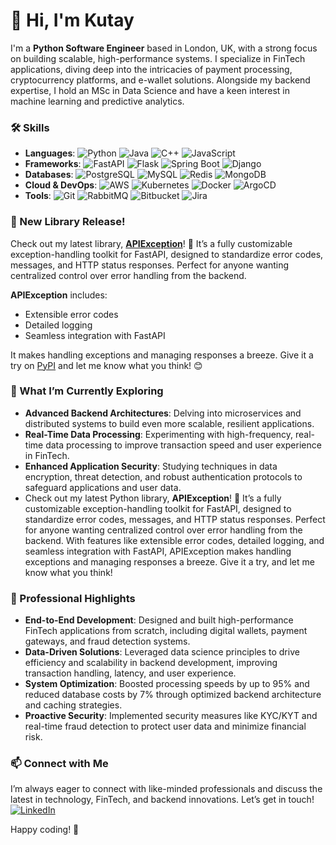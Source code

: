# 👋 Hi, I'm Kutay

I'm a **Python Software Engineer** based in London, UK, with a strong focus on building scalable, high-performance systems. I specialize in FinTech applications, diving deep into the intricacies of payment processing, cryptocurrency platforms, and e-wallet solutions. Alongside my backend expertise, I hold an MSc in Data Science and have a keen interest in machine learning and predictive analytics.

### 🛠️ Skills
- **Languages**: 
  ![Python](https://img.shields.io/badge/-Python-3776AB?style=flat-square&logo=python&logoColor=white)
  ![Java](https://img.shields.io/badge/-Java-007396?style=flat-square&logo=java&logoColor=white)
  ![C++](https://img.shields.io/badge/-C++-00599C?style=flat-square&logo=c%2B%2B&logoColor=white)
  ![JavaScript](https://img.shields.io/badge/-JavaScript-F7DF1E?style=flat-square&logo=javascript&logoColor=black)
- **Frameworks**: 
  ![FastAPI](https://img.shields.io/badge/-FastAPI-009688?style=flat-square&logo=fastapi&logoColor=white)
  ![Flask](https://img.shields.io/badge/-Flask-000000?style=flat-square&logo=flask&logoColor=white)
  ![Spring Boot](https://img.shields.io/badge/-Spring_Boot-6DB33F?style=flat-square&logo=spring-boot&logoColor=white)
  ![Django](https://img.shields.io/badge/-Django-092E20?style=flat-square&logo=django&logoColor=white)
- **Databases**: 
  ![PostgreSQL](https://img.shields.io/badge/-PostgreSQL-4169E1?style=flat-square&logo=postgresql&logoColor=white)
  ![MySQL](https://img.shields.io/badge/-MySQL-4479A1?style=flat-square&logo=mysql&logoColor=white)
  ![Redis](https://img.shields.io/badge/-Redis-DC382D?style=flat-square&logo=redis&logoColor=white)
  ![MongoDB](https://img.shields.io/badge/-MongoDB-47A248?style=flat-square&logo=mongodb&logoColor=white)
- **Cloud & DevOps**: 
  ![AWS](https://img.shields.io/badge/-AWS-232F3E?style=flat-square&logo=amazon-aws&logoColor=white)
  ![Kubernetes](https://img.shields.io/badge/-Kubernetes-326CE5?style=flat-square&logo=kubernetes&logoColor=white)
  ![Docker](https://img.shields.io/badge/-Docker-2496ED?style=flat-square&logo=docker&logoColor=white)
  ![ArgoCD](https://img.shields.io/badge/-ArgoCD-E10098?style=flat-square&logo=argo&logoColor=white)
- **Tools**: 
  ![Git](https://img.shields.io/badge/-Git-F05032?style=flat-square&logo=git&logoColor=white)
  ![RabbitMQ](https://img.shields.io/badge/-RabbitMQ-FF6600?style=flat-square&logo=rabbitmq&logoColor=white)
  ![Bitbucket](https://img.shields.io/badge/-Bitbucket-0052CC?style=flat-square&logo=bitbucket&logoColor=white)
  ![Jira](https://img.shields.io/badge/-Jira-0052CC?style=flat-square&logo=jira&logoColor=white)

### 📢 New Library Release!

Check out my latest library, **[APIException](https://pypi.org/project/APIException/)**! 🎉 It’s a fully customizable exception-handling toolkit for FastAPI, designed to standardize error codes, messages, and HTTP status responses. Perfect for anyone wanting centralized control over error handling from the backend.

**APIException** includes:
- Extensible error codes
- Detailed logging
- Seamless integration with FastAPI

It makes handling exceptions and managing responses a breeze. Give it a try on [PyPI](https://pypi.org/project/APIException/) and let me know what you think! 😊

### 🌱 What I’m Currently Exploring
- **Advanced Backend Architectures**: Delving into microservices and distributed systems to build even more scalable, resilient applications.
- **Real-Time Data Processing**: Experimenting with high-frequency, real-time data processing to improve transaction speed and user experience in FinTech.
- **Enhanced Application Security**: Studying techniques in data encryption, threat detection, and robust authentication protocols to safeguard applications and user data.
- Check out my latest Python library, **APIException**! 🎉 It’s a fully customizable exception-handling toolkit for FastAPI, designed to standardize error codes, messages, and HTTP status responses. Perfect for anyone wanting centralized control over error handling from the backend. With features like extensible error codes, detailed logging, and seamless integration with FastAPI, APIException makes handling exceptions and managing responses a breeze. Give it a try, and let me know what you think! 

### 💼 Professional Highlights
- **End-to-End Development**: Designed and built high-performance FinTech applications from scratch, including digital wallets, payment gateways, and fraud detection systems.
- **Data-Driven Solutions**: Leveraged data science principles to drive efficiency and scalability in backend development, improving transaction handling, latency, and user experience.
- **System Optimization**: Boosted processing speeds by up to 95% and reduced database costs by 7% through optimized backend architecture and caching strategies.
- **Proactive Security**: Implemented security measures like KYC/KYT and real-time fraud detection to protect user data and minimize financial risk.

### 📫 Connect with Me
I’m always eager to connect with like-minded professionals and discuss the latest in technology, FinTech, and backend innovations. Let’s get in touch!
[![LinkedIn](https://img.shields.io/badge/-LinkedIn-0077B5?style=flat-square&logo=linkedin&logoColor=white)](https://www.linkedin.com/in/akutayural)

Happy coding! 🚀

